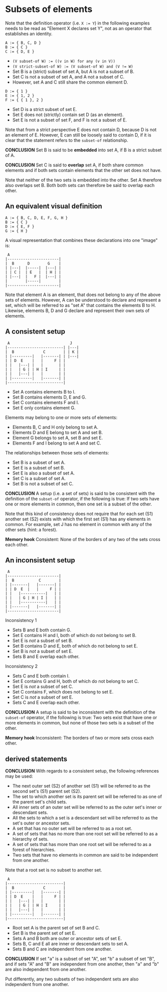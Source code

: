 
<!-- ======================================================================= -->
# Subsets of elements

Note that the definition operator (i.e. `X := Y`) in the following examples
needs to be read as "Element X declares set Y", not as an operator that
establishes an identity.

```
A := { B, C, D }
B := { C }
C := { D, E }
```

* `(V subset-of W) := ((v in W) for any (v in V))`
* `(V strict-subset-of W) := (V subset-of W) and (V != W)`
* Set B is a (strict) subset of set A, but A is not a subset of B.
* Set C is not a subset of set A, and A not a subset of C.
* However, set A and C still share the common element D.

```
D := { 1 }
E := { 1, 2 }
F := { { 1 }, 2 }
```

* Set D is a strict subset of set E.
* Set E does not (strictly) contain set D (as an element).
* Set E is not a subset of set F, and F is not a subset of E.

Note that from a strict perspective E does not contain D, because D is not an
element of E. However, E can still be loosely said to contain D, if it is clear
that the statement refers to the `subset-of` relationship.

**CONCLUSION**
Set B is said to be **embedded** into set A,
if B is a strict subset of A.

**CONCLUSION**
Set C is said to **overlap** set A, if both share common elements
and if both sets contain elements that the other set does not have.

Note that neither of the two sets is embedded into the other. Set A therefore
also overlaps set B. Both both sets can therefore be said to overlap each other.

<!-- ======================================================================= -->
## An equivalent visual definition

```
A := { B, C, D, E, F, G, H }
B := { C }
D := { E, F }
G := { H }
```

A visual representation that combines these declarations into one "image" is:

```
 A
|-----------------------|
|  B      D        G    |
| |---|  |-----|  |---| |
| | C |  | E   |  | H | |
| |---|  |   F |  |---| |
|        |-----|        |
|-----------------------|
```

Note that element A is an element, that does not belong to any of the above
sets of elements. However, A can be understood to declare and represent a set,
which will be referred to as "set A" that contains the elements B to H.
Likewise, elements B, D and G declare and represent their own sets of elements.

<!-- ======================================================================= -->
## A consistent setup

```
 A                           J
|-------------------------| |---|
|  B             C        | | K |
| |---------|   |-------| | |---|
| | D  E    |   |     F | |
| |   |---| |   |       | |
| |   | G | | H | I     | |
| |   |---| |   |       | |
| |---------|   |-------| |
|-------------------------|
```

* Set A contains elements B to I.
* Set B contains elements D, E and G.
* Set C contains elements F and I.
* Set E only contains element G.

Elements may belong to one or more sets of elements:

* Elements B, C and H only belong to set A.
* Elements D and E belong to set A and set B.
* Element G belongs to set A, set B and set E.
* Elements F and I belong to set A and set C.

The relationships between those sets of elements:

* Set B is a subset of set A.
* Set E is a subset of set B.
* Set E is also a subset of set A.
* Set C is a subset of set A.
* Set B is not a subset of set C.

**CONCLUSION**
A setup (i.e. a set of sets) is said to be consistent with the definition
of the `subset-of` operator, if the following is true: If two sets have one
or more elements in common, then one set is a subset of the other.

Note that this kind of consistency does not require that for each set (S1)
another set (S2) exists with which the first set (S1) has any elements in
common. For example, set J has no element in common with any of the other
sets (hint: a forest).

**Memory hook**
Consistent: None of the borders of any two of the sets cross each other.

<!-- ======================================================================= -->
## An inconsistent setup

```
 A
|-----------------------|
|  B           C        |
| |-------|   |-------| |
| | D  E  |   |     F | |
| |   |-----------|   | |
| |   | G | H | I |   | |
| |   |-----------|   | |
| |-------|   |-------| |
|-----------------------|
```

Inconsistency 1

* Sets B and E both contain G.
* Set E contains H and I, both of which do not belong to set B.
* Set E is *not* a subset of set B.
* Set B contains D and E, both of which do not belong to set E.
* Set B is *not* a subset of set E.
* Sets B and E overlap each other.

Inconsistency 2

* Sets C and E both contain I.
* Set E contains G and H, both of which do not belong to set C.
* Set E is *not* a subset of set C.
* Set C contains F, which does not belong to set E.
* Set C is *not* a subset of set E.
* Sets C and E overlap each other.

**CONCLUSION**
A setup is said to be inconsistent with the definition of the `subset-of`
operator, if the following is true: Two sets exist that have one or more
elements in common, but none of those two sets is a subset of the other.

**Memory hook**
Inconsistent: The borders of two or more sets cross each other.

<!-- ======================================================================= -->
## derived statements

**CONCLUSION**
With regards to a consistent setup, the following references may be used:

* The next outer set (S2) of another set (S1) will be
  referred to as the second set's (S1) parent set (S2).
* The set to which another set is its parent set will be
  referred to as one of the parent set's child sets.
* All inner sets of an outer set will be
  referred to as the outer set's inner or descendant sets.
* All the sets to which a set is a descendant set will be
  referred to as the set's outer or ancestor sets.
* A set that has no outer set will be referred to as a root set.
* A set of sets that has no more than one root set will be
  referred to as a hierarchy of sets.
* A set of sets that has more than one root set will be
  referred to as a forest of hierarchies.
* Two sets that have no elements in common are said to be
  independent from one another.

Note that a root set is no subset to another set.

```
 A
|-------------------------|
|  B             C        |
| |---------|   |-------| |
| | D  E    |   |     F | |
| |   |---| |   |       | |
| |   | G | | H | I     | |
| |   |---| |   |       | |
| |---------|   |-------| |
|-------------------------|
```

* Root set A is the parent set of set B and C.
* Set B is the parent set of set E.
* Sets A and B both are outer or ancestor sets of set E.
* Sets B, C and E all are inner or descendant sets to set A.
* Sets B and C are independent from one another.

**CONCLUSION**
If set "a" is a subset of set "A", set "b" a subset of set "B", and if sets "A"
and "B" are independent from one another, then "a" and "b" are also independent
from one another.

Put differently, any two subsets of two independent sets are also independent
from one another.
